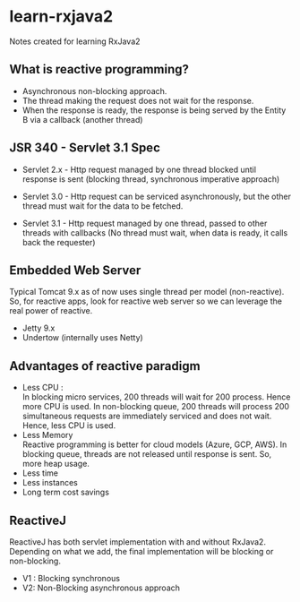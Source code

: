 # learn-rxjava2
Notes created for learning RxJava2

## What is reactive programming?
* Asynchronous non-blocking approach.
* The thread making the request does not wait for the response.
* When the response is ready, the response is being served by the Entity B
via a callback (another thread)

## JSR 340 - Servlet 3.1 Spec
- Servlet 2.x - Http request managed by one thread blocked until response is sent
(blocking thread, synchronous imperative approach)

- Servlet 3.0 - Http request can be serviced asynchronously, but the other thread
must wait for the data to be fetched.

- Servlet 3.1 - Http request managed by one thread, passed to other threads with
callbacks (No thread must wait, when data is ready, it calls back the requester)

## Embedded Web Server

Typical Tomcat 9.x as of now uses single thread per model (non-reactive). So, for reactive apps,
look for reactive web server so we can leverage the real power of reactive.

- Jetty 9.x
- Undertow (internally uses Netty)


## Advantages of reactive paradigm

- Less CPU : <br>
In blocking micro services, 200 threads will wait for 200 process. Hence more CPU is used.
In non-blocking queue, 200 threads will process 200 simultaneous requests are immediately serviced
and does not wait. Hence, less CPU is used.
- Less Memory <br/>
Reactive programming is better for cloud models (Azure, GCP, AWS).
In blocking queue, threads are not released until response is sent. So, more heap usage.
- Less time
- Less instances
- Long term cost savings

## ReactiveJ

ReactiveJ has both servlet implementation with and without RxJava2. Depending on what we add,
the final implementation will be blocking or non-blocking.

* V1 : Blocking synchronous 
* V2: Non-Blocking asynchronous approach





